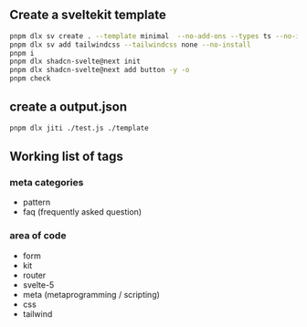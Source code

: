 ## Create a sveltekit template

```bash
pnpm dlx sv create . --template minimal  --no-add-ons --types ts --no-install
pnpm dlx sv add tailwindcss --tailwindcss none --no-install
pnpm i
pnpm dlx shadcn-svelte@next init
pnpm dlx shadcn-svelte@next add button -y -o
pnpm check
```

## create a output.json

```bash
pnpm dlx jiti ./test.js ./template
```

## Working list of tags

### meta categories

- pattern
- faq (frequently asked question)

### area of code

- form
- kit
- router
- svelte-5
- meta (metaprogramming / scripting)
- css
- tailwind
